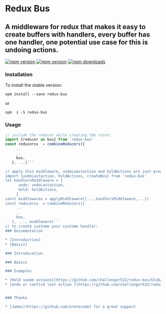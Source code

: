 # Redux Bus
## A middleware for redux that makes it easy to create buffers with handlers, every buffer has one handler, one potential use case for this is undoing actions.


[![npm version](https://img.shields.io/npm/v/redux-bus.svg?style=flat-square)](https://www.npmjs.com/package/redux-bus)
[![npm version](https://img.shields.io/npm/v/redux-bus.svg?style=flat-square)](https://www.npmjs.com/package/redux-bus)
[![npm downloads](https://img.shields.io/npm/dm/redux-bus.svg?style=flat-square)](https://www.npmjs.com/package/redux-bus)

### Installation

To install the stable version:

```
npm install --save redux-bus
```
or
```
npm  i -S redux-bus
```
### Usage
```js
// include the reducer while creating the store:
import {reducer as bus} from 'redux-bus'
const reducerss  = combineReducers({
     ..
     ..
     bus,
   }, ...)```

// apply this middleware, undoLaastaction and holdActions are just predefined samples, use can create you custome:
import {undoLastaction, holdActions, createBus} from 'redux-bus' 
let handlersMiddleware = {
      undo: undoLastaction,
      hold: holdActions,
     }
const middlewares = applyMiddleware([...,handlersMiddleware,...])
const reducerss  = combineReducers({
     ..
     ..
     bus,
   }, ..., middleware)``     
// to create custome your custome handler:
### Documentation

* [Introduction]
* [Basics]

### Introducation

### Basics

### Examples

* [Hold soome actions](https://github.com/challenger532/redux-bus/blob/master/src/samples/hold_actions.js) ([source](https://github.com/challenger532/redux-bus/blob/master/src/samples/hold_actions.js))
* [Undo or confirm last action ](https://github.com/challenger532/redux-bus/blob/master/src/samples/undo_lastaction.js) ([source](https://github.com/challenger532/redux-bus/blob/master/src/samples/undo_lastaction.js))


### Thanks

* [James](https://github.com/aretecode) for a great support
